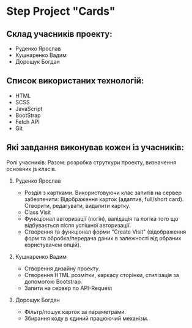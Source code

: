 # Step Project "Cards"

## Cклад учасників проекту:
   * Руденко Ярослав
   * Кушнаренко Вадим
   * Дорощук Богдан

## Список використаних технологій:
   * HTML
   * SCSS
   * JavaScript
   * BootStrap
   * Fetch API
   * Git

## Які завдання виконував кожен із учасників:
  Ролі учасників:
Разом: розробка струткури проекту, визначення основних js класів.

1. Руденко Ярослав
   * Розділ з картками. Використовуючи клас запитів на сервер забезпечити: Відображення карток (адаптив, full/short card). Створити, редагувати, видалити картку.
   * Class Visit
   * Функціонал авторизації (логін), валідація та логіка того що відбувається після успішної авторизації.
   * Cтворення та функціонал форми "Create Visit" (відображення форм та обробка/передача даних в залежності від обраних користувачем опцій).

2. Кушнаренко Вадим 
   * Створення дизайну проекту.
   * Створення HTML розмітки, каркасу сторінки, стилізація за допомогою Bootstrap.
   * Запити на сервер по API-Request

2. Дорощук Богдан
   * Фільтр/пошук карток за параметрами.
   * Збирання коду в єдиний працюючий механізм.
